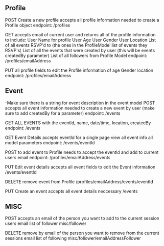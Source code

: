 ## Profile
POST Create a new profile accepts all profile information needed to create a Profile object
        endpoint:  /profiles

GET accepts email of current user and returns all of the profile information to include:
    User Name for profile
    User Age
    User Gender
    User Location
    List of all events RSVP'd to (the ones in the ProfileModel list of events they RSVP's)
    List of all the events that were created by user (this will be events createdBy parameter)
    List of all followers from Profile Model
        endpoint:  /profiles/emailAddress

PUT  all profile fields to edit the Profile information of age Gender location
        endpoint:  /profiles/emailAddress


## Event
-Make sure there is a string for event description in the event model
POST accepts all event information needed to create a new event by user (make sure to add createdBy for a parameter)
        endpoint:  /events

GET ALL EVENTS with the eventId, name, date/time, location, createdBy
        endpoint:  /events

GET Event Details accepts eventId for a single page view all event info all model parameters
        endpoint:   /events/eventId

POST to add event to Profile needs to accept the eventId and add to current users email
        endpoint: /profiles/emailAddress/events

PUT Edit event details accepts all event fields to edit the Event information
        /events/eventId

DELETE remove event from Profile
        /profiles/emailAddress/events/eventId

PUT Create an event accepts all event details neccessary 
        /events

## MISC
POST accepts an email of the person you want to add to the current session users email list of follower
        misc/follower

DELETE remove by email of the person you want to remove from the current sessions email list of following
        misc/follower/emailAddressFollower